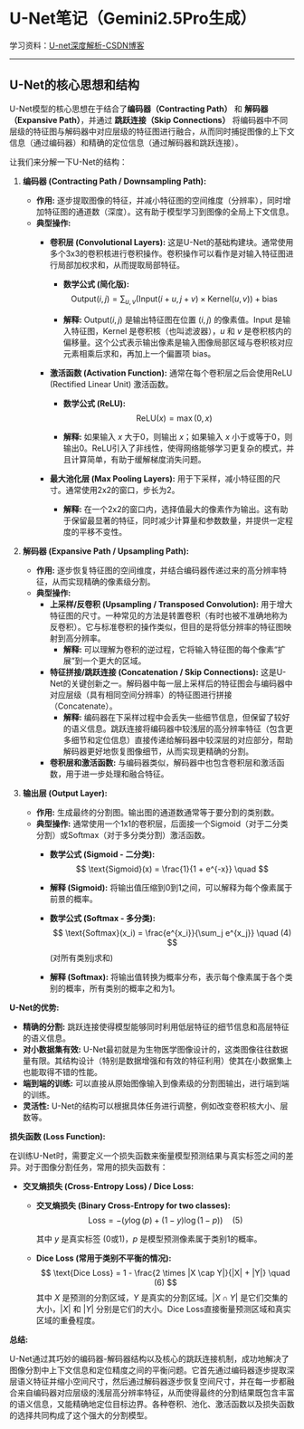 #  U-Net笔记（Gemini2.5Pro生成）

学习资料：[U-net深度解析-CSDN博客](https://blog.csdn.net/qq_33924470/article/details/106891015?ops_request_misc=%7B%22request%5Fid%22%3A%22f43cb8607eb78dd178814ee8d187cc3d%22%2C%22scm%22%3A%2220140713.130102334..%22%7D&request_id=f43cb8607eb78dd178814ee8d187cc3d&biz_id=0&utm_medium=distribute.pc_search_result.none-task-blog-2~all~top_positive~default-1-106891015-null-null.142^v102^pc_search_result_base3&utm_term=U-net&spm=1018.2226.3001.4187)

------

## **U-Net的核心思想和结构**

U-Net模型的核心思想在于结合了**编码器（Contracting Path）** 和 **解码器（Expansive Path）**，并通过 **跳跃连接（Skip Connections）** 将编码器中不同层级的特征图与解码器中对应层级的特征图进行融合，从而同时捕捉图像的上下文信息（通过编码器）和精确的定位信息（通过解码器和跳跃连接）。

让我们来分解一下U-Net的结构：

1.  **编码器 (Contracting Path / Downsampling Path):**
    
    *   **作用:** 逐步提取图像的特征，并减小特征图的空间维度（分辨率），同时增加特征图的通道数（深度）。这有助于模型学习到图像的全局上下文信息。
    *   **典型操作:**
        *   **卷积层 (Convolutional Layers):** 这是U-Net的基础构建块。通常使用多个3x3的卷积核进行卷积操作。卷积操作可以看作是对输入特征图进行局部加权求和，从而提取局部特征。
            *   **数学公式 (简化版):**
                $$
                \text{Output}(i,j) = \sum_{u,v} (\text{Input}(i+u, j+v) \times \text{Kernel}(u,v)) + \text{bias} \quad
                $$
                
            *   **解释:** $\text{Output}(i,j)$ 是输出特征图在位置 $(i,j)$ 的像素值。$\text{Input}$ 是输入特征图，$\text{Kernel}$ 是卷积核（也叫滤波器），$u$ 和 $v$ 是卷积核内的偏移量。这个公式表示输出像素是输入图像局部区域与卷积核对应元素相乘后求和，再加上一个偏置项 $\text{bias}$。
        *   **激活函数 (Activation Function):** 通常在每个卷积层之后会使用ReLU (Rectified Linear Unit) 激活函数。
            
            *   **数学公式 (ReLU):**
                $$
                \text{ReLU}(x) = \max(0, x) \quad
                $$
                
            *   **解释:** 如果输入 $x$ 大于0，则输出 $x$；如果输入 $x$ 小于或等于0，则输出0。ReLU引入了非线性，使得网络能够学习更复杂的模式，并且计算简单，有助于缓解梯度消失问题。
        *   **最大池化层 (Max Pooling Layers):** 用于下采样，减小特征图的尺寸。通常使用2x2的窗口，步长为2。
            *   **解释:** 在一个2x2的窗口内，选择值最大的像素作为输出。这有助于保留最显著的特征，同时减少计算量和参数数量，并提供一定程度的平移不变性。
    
2.  **解码器 (Expansive Path / Upsampling Path):**
    *   **作用:** 逐步恢复特征图的空间维度，并结合编码器传递过来的高分辨率特征，从而实现精确的像素级分割。
    *   **典型操作:**
        *   **上采样/反卷积 (Upsampling / Transposed Convolution):** 用于增大特征图的尺寸。一种常见的方法是转置卷积（有时也被不准确地称为反卷积）。它与标准卷积的操作类似，但目的是将低分辨率的特征图映射到高分辨率。
            *   **解释:** 可以理解为卷积的逆过程，它将输入特征图的每个像素“扩展”到一个更大的区域。
        *   **特征拼接/跳跃连接 (Concatenation / Skip Connections):** 这是U-Net的关键创新之一。解码器中每一层上采样后的特征图会与编码器中对应层级（具有相同空间分辨率）的特征图进行拼接（Concatenate）。
            *   **解释:** 编码器在下采样过程中会丢失一些细节信息，但保留了较好的语义信息。跳跃连接将编码器中较浅层的高分辨率特征（包含更多细节和定位信息）直接传递给解码器中较深层的对应部分，帮助解码器更好地恢复图像细节，从而实现更精确的分割。
        *   **卷积层和激活函数:** 与编码器类似，解码器中也包含卷积层和激活函数，用于进一步处理和融合特征。

3.  **输出层 (Output Layer):**
    *   **作用:** 生成最终的分割图。输出图的通道数通常等于要分割的类别数。
    *   **典型操作:** 通常使用一个1x1的卷积层，后面接一个Sigmoid（对于二分类分割）或Softmax（对于多分类分割）激活函数。
        *   **数学公式 (Sigmoid - 二分类):**
            $$
            \text{Sigmoid}(x) = \frac{1}{1 + e^{-x}} \quad
            $$
            
        * **解释 (Sigmoid):** 将输出值压缩到0到1之间，可以解释为每个像素属于前景的概率。
        
        *   **数学公式 (Softmax - 多分类):**
            $$
            \text{Softmax}(x_i) = \frac{e^{x_i}}{\sum_j e^{x_j}} \quad (4)
            $$
             (对所有类别j求和)
            
        *   **解释 (Softmax):** 将输出值转换为概率分布，表示每个像素属于各个类别的概率，所有类别的概率之和为1。

**U-Net的优势:**

*   **精确的分割:** 跳跃连接使得模型能够同时利用低层特征的细节信息和高层特征的语义信息。
*   **对小数据集有效:** U-Net最初就是为生物医学图像设计的，这类图像往往数据量有限。其结构设计（特别是数据增强和有效的特征利用）使其在小数据集上也能取得不错的性能。
*   **端到端的训练:** 可以直接从原始图像输入到像素级的分割图输出，进行端到端的训练。
*   **灵活性:** U-Net的结构可以根据具体任务进行调整，例如改变卷积核大小、层数等。

**损失函数 (Loss Function):**

在训练U-Net时，需要定义一个损失函数来衡量模型预测结果与真实标签之间的差异。对于图像分割任务，常用的损失函数有：

*   **交叉熵损失 (Cross-Entropy Loss) / Dice Loss:**
    *   **交叉熵损失 (Binary Cross-Entropy for two classes):**
        $$
        \text{Loss} = - (y \log(p) + (1-y) \log(1-p)) \quad (5) 
        $$
        
        其中 $y$ 是真实标签 (0或1)，$p$ 是模型预测像素属于类别1的概率。
        
    *   **Dice Loss (常用于类别不平衡的情况):**
        $$
         \text{Dice Loss} = 1 - \frac{2 \times |X \cap Y|}{|X| + |Y|} \quad (6) 
        $$
        其中 $X$ 是预测的分割区域，$Y$ 是真实的分割区域。$|X \cap Y|$ 是它们交集的大小，$|X|$ 和 $|Y|$ 分别是它们的大小。Dice Loss直接衡量预测区域和真实区域的重叠程度。

**总结:**

U-Net通过其巧妙的编码器-解码器结构以及核心的跳跃连接机制，成功地解决了图像分割中上下文信息和定位精度之间的平衡问题。它首先通过编码器逐步提取深层语义特征并缩小空间尺寸，然后通过解码器逐步恢复空间尺寸，并在每一步都融合来自编码器对应层级的浅层高分辨率特征，从而使得最终的分割结果既包含丰富的语义信息，又能精确地定位目标边界。各种卷积、池化、激活函数以及损失函数的选择共同构成了这个强大的分割模型。
